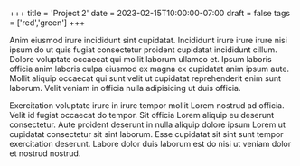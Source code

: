 +++
title = 'Project 2'
date = 2023-02-15T10:00:00-07:00
draft = false
tags = ['red','green']
+++

Anim eiusmod irure incididunt sint cupidatat. Incididunt irure irure irure nisi ipsum do ut quis fugiat consectetur 
proident cupidatat incididunt cillum. Dolore voluptate occaecat qui mollit laborum ullamco et. Ipsum laboris officia 
anim laboris culpa eiusmod ex magna ex cupidatat anim ipsum aute. Mollit aliquip occaecat qui sunt velit ut cupidatat 
reprehenderit enim sunt laborum. Velit veniam in officia nulla adipisicing ut duis officia.

Exercitation voluptate irure in irure tempor mollit Lorem nostrud ad officia. Velit id fugiat occaecat do tempor. Sit 
officia Lorem aliquip eu deserunt consectetur. Aute proident deserunt in nulla aliquip dolore ipsum Lorem ut cupidatat 
consectetur sit sint laborum. Esse cupidatat sit sint sunt tempor exercitation deserunt. Labore dolor duis laborum est 
do nisi ut veniam dolor et nostrud nostrud.
